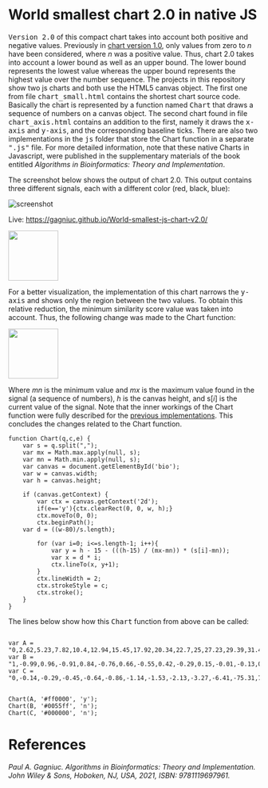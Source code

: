 # World smallest chart 2.0 in native JS

<kbd>Version 2.0</kbd> of this compact chart takes into account both positive and negative values. Previously in [chart version 1.0](https://github.com/Gagniuc/World-smallest-js-chart-v1.0), only values from zero to <i>n</i> have been considered, where <i>n</i> was a positive value. Thus, chart 2.0 takes into account a lower bound as well as an upper bound. The lower bound represents the lowest value whereas the upper bound represents the highest value over the number sequence. The projects in this repository show two js charts and both use the HTML5 canvas object. The first one from file <kbd>chart_small.html</kbd> contains the shortest chart source code. Basically the chart is represented by a function named <kbd>Chart</kbd> that draws a sequence of numbers on a canvas object. The second chart found in file <kbd>chart_axis.html</kbd> contains an addition to the first, namely it draws the <kbd>x-axis</kbd> and <kbd>y-axis</kbd>, and the corresponding baseline ticks. There are also two implementations in the <kbd>js</kbd> folder that store the Chart function in a separate <kbd>".js"</kbd> file. For more detailed information, note that these native Charts in Javascript, were published in the supplementary materials of the book entitled <i>Algorithms in Bioinformatics: Theory and Implementation</i>.

The screenshot below shows the output of chart 2.0. This output contains three different signals, each with a different color (red, black, blue):

![screenshot](https://github.com/Gagniuc/World-smallest-js-chart-v2.0/blob/main/img/chart.png?raw=true)

Live: https://gagniuc.github.io/World-smallest-js-chart-v2.0/

<img src="https://github.com/Gagniuc/World-smallest-js-chart-v2.0/blob/main/img/x.png?raw=true" height="100">

For a better visualization, the implementation of this chart narrows the <kbd>y-axis</kbd> and shows only the region between the two values. To obtain this relative reduction, the minimum similarity score value was taken into account. Thus, the following change was made to the Chart function:

<img src="https://github.com/Gagniuc/World-smallest-js-chart-v2.0/blob/main/img/ylu.png?raw=true" height="100">

Where <i>mn</i> is the minimum value and <i>mx</i> is the maximum value found in the signal (a sequence of numbers), <i>h</i> is the canvas height, and s[<i>i</i>] is the current value of the signal. Note that the inner workings of the Chart function were fully described for the [previous implementations](https://github.com/Gagniuc/World-smallest-js-chart-v1.0). This concludes the changes related to the Chart function.

```
function Chart(q,c,e) {
    var s = q.split(",");
    var mx = Math.max.apply(null, s);
    var mn = Math.min.apply(null, s);
    var canvas = document.getElementById('bio');
    var w = canvas.width;
    var h = canvas.height;
    
    if (canvas.getContext) {
        var ctx = canvas.getContext('2d');
        if(e=='y'){ctx.clearRect(0, 0, w, h);}
        ctx.moveTo(0, 0);
        ctx.beginPath();
	var d = ((w-80)/s.length);
		
        for (var i=0; i<=s.length-1; i++){
            var y = h - 15 - (((h-15) / (mx-mn)) * (s[i]-mn));
            var x = d * i;
            ctx.lineTo(x, y+1);
        }
        ctx.lineWidth = 2;
        ctx.strokeStyle = c;
        ctx.stroke();
    }
}
```

The lines below show how this <kbd>Chart</kbd> function from above can be called:

```

var A = "0,2.62,5.23,7.82,10.4,12.94,15.45,17.92,20.34,22.7,25,27.23,29.39,31.47,33.46,35.36,37.16,38.86,40.45,41.93,43.3,44.55,45.68,46.68,47.55,48.3,48.91,49.38,49.73,49.93,50,49.93,49.73,49.38,48.91,48.3,47.55,46.68,45.68,44.55,43.3,41.93,40.45,38.86,37.16,35.36,33.46,31.47,29.39,27.23,25,22.7,20.34,17.92,15.45,12.94,10.4,7.82,5.23,2.62,0,-2.62,-5.23,-7.82,-10.4,-12.94,-15.45,-17.92,-20.34,-22.7,-25,-27.23,-29.39,-31.47,-33.46,-35.36,-37.16,-38.86,-40.45,-41.93,-43.3,-44.55,-45.68,-46.68,-47.55,-48.3,-48.91,-49.38,-49.73,-49.93,-50,-49.93,-49.73,-49.38,-48.91,-48.3,-47.55,-46.68,-45.68,-44.55,-43.3,-41.93,-40.45,-38.86,-37.16,-35.36,-33.46,-31.47,-29.39,-27.23,-25,-22.7,-20.34,-17.92,-15.45,-12.94,-10.4,-7.82,-5.23,-2.62,0";
var B = "1,-0.99,0.96,-0.91,0.84,-0.76,0.66,-0.55,0.42,-0.29,0.15,-0.01,-0.13,0.27,-0.4,0.53,-0.64,0.74,-0.83,0.9,-0.95,0.99,-1,0.99,-0.97,0.92,-0.86,0.78,-0.68,0.57,-0.45,0.32,-0.18,0.04,0.1,-0.24,0.38,-0.5,0.62,-0.72,0.81,-0.89,0.94,-0.98,1,-1,0.97,-0.93,0.87,-0.79,0.7,-0.59,0.47,-0.34,0.21,-0.07,-0.08,0.22,-0.35,0.48,-0.6,0.71,-0.8,0.88,-0.93,0.98,-1,1,-0.98,0.94,-0.88,0.81,-0.72,0.61,-0.49,0.37,-0.23,0.09,0.05,-0.19,0.33,-0.46,0.58,-0.69,0.78,-0.86,0.93,-0.97,0.99,-1,0.98,-0.95,0.9,-0.82,0.74,-0.63,0.52,-0.39,0.26,-0.12,-0.02,0.16,-0.3,0.43,-0.56,0.67,-0.77,0.85,-0.91,0.96,-0.99,1,-0.99,0.96,-0.91,0.84,-0.75,0.65,-0.54,0.42,-0.28";
var C = "0,-0.14,-0.29,-0.45,-0.64,-0.86,-1.14,-1.53,-2.13,-3.27,-6.41,-75.31,7.75,3.61,2.29,1.62,1.2,0.9,0.67,0.48,0.32,0.17,0.03,-0.12,-0.26,-0.42,-0.6,-0.81,-1.08,-1.44,-2,-2.99,-5.45,-25.09,9.79,4.03,2.47,1.72,1.27,0.95,0.71,0.52,0.35,0.2,0.05,-0.09,-0.23,-0.39,-0.56,-0.77,-1.02,-1.36,-1.87,-2.74,-4.74,-15.04,13.27,4.54,2.67,1.83,1.34";


Chart(A, '#ff0000', 'y');
Chart(B, '#0055ff', 'n');
Chart(C, '#000000', 'n');
```

# References

<i>Paul A. Gagniuc. Algorithms in Bioinformatics: Theory and Implementation. John Wiley & Sons, Hoboken, NJ, USA, 2021, ISBN: 9781119697961.</i>

